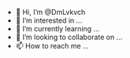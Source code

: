 - 👋 Hi, I’m @DmLvkvch
- 👀 I’m interested in ...
- 🌱 I’m currently learning ...
- 💞️ I’m looking to collaborate on ...
- 📫 How to reach me ...

<!---
DmLvkvch/DmLvkvch is a ✨ special ✨ repository because its `README.md` (this file) appears on your GitHub profile.
You can click the Preview link to take a look at your changes.
--->
